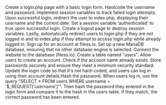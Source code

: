 Create a login.php page with a basic login form. Hardcode the username and password. Implement session variables to track failed login attempts. Upon successful login, redirect the user to index.php, displaying their username and the current date. Set a session variable 'authenticated' to true upon successful login. Create a logout page to destroy session variables. Lastly, automatically redirect users to login.php if they are not logged in and to index.php if they attempt to access login.php while already logged in.
Sign up for an account at filess.io. Set up a new MariaDB database, ensuring that no other database engine is selected. Connect the website to the database (filess.io). Create a table named "users". Allow users to create an account. Check if the account name already exists. Store passwords securely and ensure they meet a minimum security standard. Update the login code so that it's not hard-coded, and users can log in using their account details.Hash the password. When users log in, use the query "SELECT * FROM users WHERE username = '$_REQUEST['username']'". Then hash the password they entered in the login form and compare it to the hash in the users table. If they match, the correct password has been entered.
